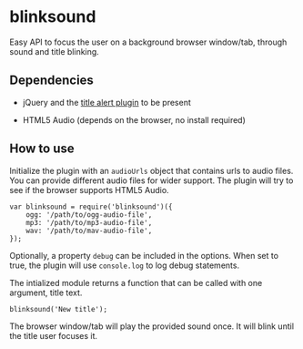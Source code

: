 blinksound
==========

Easy API to focus the user on a background browser window/tab, through sound and title blinking.

Dependencies
--------------

- jQuery and the [title alert plugin](https://github.com/heyman/jquery-titlealert) to be present

- HTML5 Audio (depends on the browser, no install required)

How to use
---------------

Initialize the plugin with an `audioUrls` object that contains urls to audio files. You can provide different audio files for wider support. The plugin will try to see if the browser supports HTML5 Audio.

```
var blinksound = require('blinksound')({
    ogg: '/path/to/ogg-audio-file',
    mp3: '/path/to/mp3-audio-file',
    wav: '/path/to/mav-audio-file',
});
```

Optionally, a property `debug` can be included in the options. When set to true, the plugin will use `console.log` to log debug statements.

The intialized module returns a function that can be called with one argument, title text.

```
blinksound('New title');
```

The browser window/tab will play the provided sound once. It will blink until the title user focuses it.
